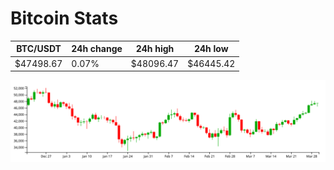 # Bitcoin Stats

BTC/USDT|24h change|24h high|24h low|
|---|---|---|---|
|$47498.67|0.07%|$48096.47|$46445.42|

<img src="./chart.svg">
